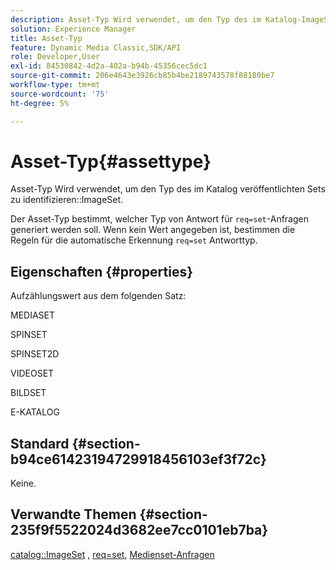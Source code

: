 ```yaml
---
description: Asset-Typ Wird verwendet, um den Typ des im Katalog-ImageSet veröffentlichten Sets zu identifizieren.
solution: Experience Manager
title: Asset-Typ
feature: Dynamic Media Classic,SDK/API
role: Developer,User
exl-id: 84530842-4d2a-402a-b94b-45356cec5dc1
source-git-commit: 206e4643e3926cb85b4be2189743578f88180be7
workflow-type: tm+mt
source-wordcount: '75'
ht-degree: 5%

---
```


# Asset-Typ{#assettype}

Asset-Typ Wird verwendet, um den Typ des im Katalog veröffentlichten Sets zu identifizieren::ImageSet.

Der Asset-Typ bestimmt, welcher Typ von Antwort für `req=set`-Anfragen generiert werden soll. Wenn kein Wert angegeben ist, bestimmen die Regeln für die automatische Erkennung `req=set` Antworttyp.

## Eigenschaften {#properties}

Aufzählungswert aus dem folgenden Satz:

MEDIASET

SPINSET

SPINSET2D

VIDEOSET

BILDSET

E-KATALOG

## Standard {#section-b94ce61423194729918456103ef3f72c}

Keine.

## Verwandte Themen {#section-235f9f5522024d3682ee7cc0101eb7ba}

[catalog::ImageSet](../../../../../../is-api/image-catalog/image-serving-api-ref/c-image-catalog-reference/c-image-svg-data-reference/c-image-data-reference/r-imageset-cat.md#reference-4764d347afd64afdaede9a74c7565256) , [req=set](/help/aem-is-ir-api/is-api/http-ref/image-serving-api-ref/c-http-protocol-reference/c-command-reference/r-req/r-req.md), [Medienset-Anfragen](/help/aem-is-ir-api/is-api/http-ref/image-serving-api-ref/c-http-protocol-reference/c-syntax-and-features/r-media-set-requests.md)
